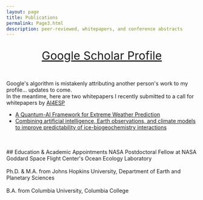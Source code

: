 ```yaml
---
layout: page
title: Publications
permalink: Page3.html
description: peer-reviewed, whitepapers, and conference abstracts
---
```


<center>
  <p style="font-size:30px">
    <a href="https://scholar.google.com/citations?user=uEd0tRMAAAAJ&hl=en" target="_blank">Google Scholar Profile</a>
  </p>
</center>
<br>
Google's algorithm is mistakenly attributing another person's work to my profile... updates to come.  
<br>
In the meantime, here are two whitepapers I recently submitted to a call for whitepapers by <a href="https://www.ai4esp.org/" target="_blank">AI4ESP</a>
<br>
<ul>
<li><a href="https://www.ai4esp.org/files/AI4ESP1067_Kim_Grace2.pdf" target="_blank">A Quantum-AI Framework for Extreme Weather Prediction</a></li>
<li><a href="https://www.ai4esp.org/files/AI4ESP1066_Kim_Grace1.pdf" target="_blank">Combining artificial intelligence, Earth observations, and climate models to improve predictability of ice-biogeochemistry interactions</a></li>
</ul>
<br>
<br>
## Education & Academic Appointments 
NASA Postdoctoral Fellow at NASA Goddard Space Flight Center's Ocean Ecology Laboratory <br>
<br>
Ph.D. & M.A. from Johns Hopkins University, Department of Earth and Planetary Sciences <br>
<br>
B.A. from Columbia University, Columbia College
